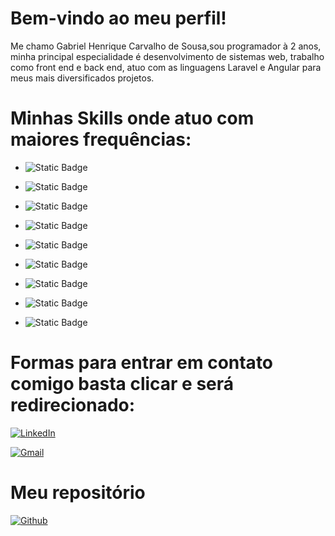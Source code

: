# Bem-vindo ao meu perfil!

Me chamo Gabriel Henrique Carvalho de Sousa,sou programador à 2 anos, minha principal especialidade é desenvolvimento de sistemas web, trabalho como front end e back end, atuo com as linguagens Laravel e Angular para meus mais diversificados projetos.

 # Minhas Skills onde atuo com maiores frequências:

* ![Static Badge](https://img.shields.io/badge/HTML5-yellow) 

* ![Static Badge](https://img.shields.io/badge/CSS3-blue)

* ![Static Badge](https://img.shields.io/badge/JavaScript-orange)

* ![Static Badge](https://img.shields.io/badge/Programação--Orientada--a--Objetos-green)

* ![Static Badge](https://img.shields.io/badge/Angular-pink)

* ![Static Badge](https://img.shields.io/badge/MySQL-purple)

* ![Static Badge](https://img.shields.io/badge/PHP-black)

* ![Static Badge](https://img.shields.io/badge/Laravel-red)

* ![Static Badge](https://img.shields.io/badge/Nest--Js-gray)

# Formas para entrar em contato comigo basta clicar e será redirecionado:

[![LinkedIn](https://img.shields.io/badge/LinkedIn-000?style=for-the-badge&logo=linkedin&logoColor=0E76A8)](https://www.linkedin.com/in/gabriel-de-sousa-2a3ba6207/)

[![Gmail](https://img.shields.io/badge/Gmail-000?style=for-the-badge&logo=gmail)](mailto:gabrielhenrique9253@gmail.com)

# Meu repositório

[![Github](https://img.shields.io/badge/-Github-320032?style=flat&logo=github&logoColor=white)](https://github.com/bielCoder)
